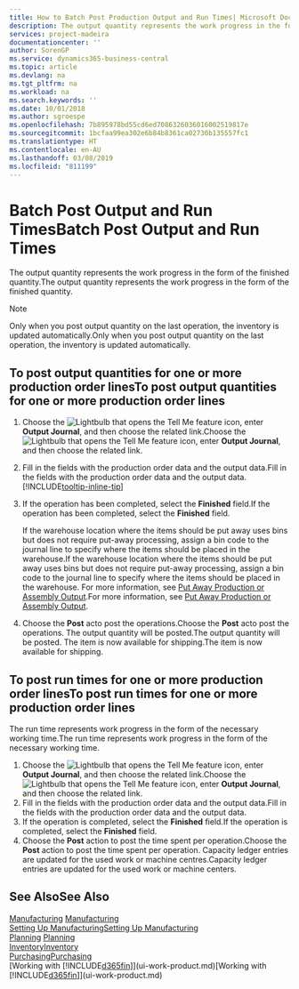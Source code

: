 ```yaml
---
title: How to Batch Post Production Output and Run Times| Microsoft Docs
description: The output quantity represents the work progress in the form of the finished quantity.
services: project-madeira
documentationcenter: ''
author: SorenGP
ms.service: dynamics365-business-central
ms.topic: article
ms.devlang: na
ms.tgt_pltfrm: na
ms.workload: na
ms.search.keywords: ''
ms.date: 10/01/2018
ms.author: sgroespe
ms.openlocfilehash: 7b895978bd55cd6ed7086326036016002519817e
ms.sourcegitcommit: 1bcfaa99ea302e6b84b8361ca02730b135557fc1
ms.translationtype: HT
ms.contentlocale: en-AU
ms.lasthandoff: 03/08/2019
ms.locfileid: "811199"
---
```

# <a name="batch-post-output-and-run-times"></a><span data-ttu-id="5487c-103">Batch Post Output and Run Times</span><span class="sxs-lookup"><span data-stu-id="5487c-103">Batch Post Output and Run Times</span></span>
<span data-ttu-id="5487c-104">The output quantity represents the work progress in the form of the finished quantity.</span><span class="sxs-lookup"><span data-stu-id="5487c-104">The output quantity represents the work progress in the form of the finished quantity.</span></span>  

> [!NOTE]
> <span data-ttu-id="5487c-105">Only when you post output quantity on the last operation, the inventory is updated automatically.</span><span class="sxs-lookup"><span data-stu-id="5487c-105">Only when you post output quantity on the last operation, the inventory is updated automatically.</span></span>  

## <a name="to-post-output-quantities-for-one-or-more-production-order-lines"></a><span data-ttu-id="5487c-106">To post output quantities for one or more production order lines</span><span class="sxs-lookup"><span data-stu-id="5487c-106">To post output quantities for one or more production order lines</span></span>
1. <span data-ttu-id="5487c-107">Choose the ![Lightbulb that opens the Tell Me feature](media/ui-search/search_small.png "Tell me what you want to do") icon, enter **Output Journal**, and then choose the related link.</span><span class="sxs-lookup"><span data-stu-id="5487c-107">Choose the ![Lightbulb that opens the Tell Me feature](media/ui-search/search_small.png "Tell me what you want to do") icon, enter **Output Journal**, and then choose the related link.</span></span>  
2. <span data-ttu-id="5487c-108">Fill in the fields with the production order data and the output data.</span><span class="sxs-lookup"><span data-stu-id="5487c-108">Fill in the fields with the production order data and the output data.</span></span> [!INCLUDE[tooltip-inline-tip](includes/tooltip-inline-tip_md.md)]
3. <span data-ttu-id="5487c-109">If the operation has been completed, select the **Finished** field.</span><span class="sxs-lookup"><span data-stu-id="5487c-109">If the operation has been completed, select the **Finished** field.</span></span>  

    <span data-ttu-id="5487c-110">If the warehouse location where the items should be put away uses bins but does not require put-away processing,  assign a bin code to the journal line to specify where the items should be placed in the warehouse.</span><span class="sxs-lookup"><span data-stu-id="5487c-110">If the warehouse location where the items should be put away uses bins but does not require put-away processing,  assign a bin code to the journal line to specify where the items should be placed in the warehouse.</span></span> <span data-ttu-id="5487c-111">For more information, see [Put Away Production or Assembly Output](warehouse-how-to-put-away-production-output.md).</span><span class="sxs-lookup"><span data-stu-id="5487c-111">For more information, see [Put Away Production or Assembly Output](warehouse-how-to-put-away-production-output.md).</span></span>  

4. <span data-ttu-id="5487c-112">Choose the **Post** acto post the operations.</span><span class="sxs-lookup"><span data-stu-id="5487c-112">Choose the **Post** acto post the operations.</span></span> <span data-ttu-id="5487c-113">The output quantity will be posted.</span><span class="sxs-lookup"><span data-stu-id="5487c-113">The output quantity will be posted.</span></span> <span data-ttu-id="5487c-114">The item is now available for shipping.</span><span class="sxs-lookup"><span data-stu-id="5487c-114">The item is now available for shipping.</span></span>  

## <a name="to-post-run-times-for-one-or-more-production-order-lines"></a><span data-ttu-id="5487c-115">To post run times for one or more production order lines</span><span class="sxs-lookup"><span data-stu-id="5487c-115">To post run times for one or more production order lines</span></span>
<span data-ttu-id="5487c-116">The run time represents work progress in the form of the necessary working time.</span><span class="sxs-lookup"><span data-stu-id="5487c-116">The run time represents work progress in the form of the necessary working time.</span></span>    

1.  <span data-ttu-id="5487c-117">Choose the ![Lightbulb that opens the Tell Me feature](media/ui-search/search_small.png "Tell me what you want to do") icon, enter **Output Journal**, and then choose the related link.</span><span class="sxs-lookup"><span data-stu-id="5487c-117">Choose the ![Lightbulb that opens the Tell Me feature](media/ui-search/search_small.png "Tell me what you want to do") icon, enter **Output Journal**, and then choose the related link.</span></span>  
2. <span data-ttu-id="5487c-118">Fill in the fields with the production order data and the output data.</span><span class="sxs-lookup"><span data-stu-id="5487c-118">Fill in the fields with the production order data and the output data.</span></span>  
3.  <span data-ttu-id="5487c-119">If the operation is completed, select the **Finished** field.</span><span class="sxs-lookup"><span data-stu-id="5487c-119">If the operation is completed, select the **Finished** field.</span></span>  
4. <span data-ttu-id="5487c-120">Choose the **Post** action to post the time spent per operation.</span><span class="sxs-lookup"><span data-stu-id="5487c-120">Choose the **Post** action to post the time spent per operation.</span></span> <span data-ttu-id="5487c-121">Capacity ledger entries are updated for the used work or machine centres.</span><span class="sxs-lookup"><span data-stu-id="5487c-121">Capacity ledger entries are updated for the used work or machine centers.</span></span>

## <a name="see-also"></a><span data-ttu-id="5487c-122">See Also</span><span class="sxs-lookup"><span data-stu-id="5487c-122">See Also</span></span>  
<span data-ttu-id="5487c-123">[Manufacturing](production-manage-manufacturing.md)  </span><span class="sxs-lookup"><span data-stu-id="5487c-123">[Manufacturing](production-manage-manufacturing.md)  </span></span>  
[<span data-ttu-id="5487c-124">Setting Up Manufacturing</span><span class="sxs-lookup"><span data-stu-id="5487c-124">Setting Up Manufacturing</span></span>](production-configure-production-processes.md)  
<span data-ttu-id="5487c-125">[Planning](production-planning.md)    </span><span class="sxs-lookup"><span data-stu-id="5487c-125">[Planning](production-planning.md)    </span></span>  
[<span data-ttu-id="5487c-126">Inventory</span><span class="sxs-lookup"><span data-stu-id="5487c-126">Inventory</span></span>](inventory-manage-inventory.md)  
[<span data-ttu-id="5487c-127">Purchasing</span><span class="sxs-lookup"><span data-stu-id="5487c-127">Purchasing</span></span>](purchasing-manage-purchasing.md)  
<span data-ttu-id="5487c-128">[Working with [!INCLUDE[d365fin](includes/d365fin_md.md)]](ui-work-product.md)</span><span class="sxs-lookup"><span data-stu-id="5487c-128">[Working with [!INCLUDE[d365fin](includes/d365fin_md.md)]](ui-work-product.md)</span></span>

